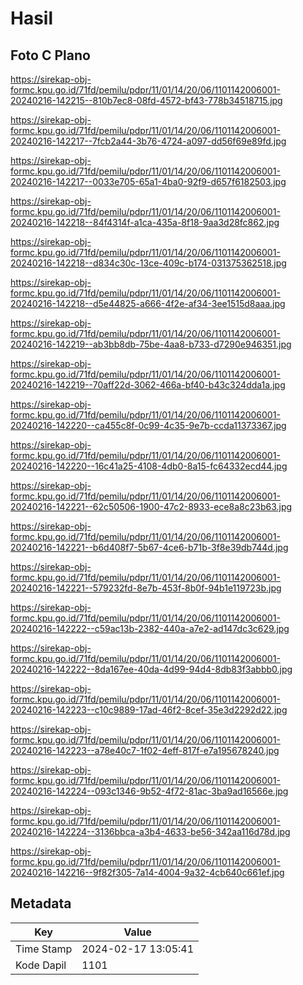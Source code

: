 # Hasil

## Foto C Plano

https://sirekap-obj-formc.kpu.go.id/71fd/pemilu/pdpr/11/01/14/20/06/1101142006001-20240216-142215--810b7ec8-08fd-4572-bf43-778b34518715.jpg

https://sirekap-obj-formc.kpu.go.id/71fd/pemilu/pdpr/11/01/14/20/06/1101142006001-20240216-142217--7fcb2a44-3b76-4724-a097-dd56f69e89fd.jpg

https://sirekap-obj-formc.kpu.go.id/71fd/pemilu/pdpr/11/01/14/20/06/1101142006001-20240216-142217--0033e705-65a1-4ba0-92f9-d657f6182503.jpg

https://sirekap-obj-formc.kpu.go.id/71fd/pemilu/pdpr/11/01/14/20/06/1101142006001-20240216-142218--84f4314f-a1ca-435a-8f18-9aa3d28fc862.jpg

https://sirekap-obj-formc.kpu.go.id/71fd/pemilu/pdpr/11/01/14/20/06/1101142006001-20240216-142218--d834c30c-13ce-409c-b174-031375362518.jpg

https://sirekap-obj-formc.kpu.go.id/71fd/pemilu/pdpr/11/01/14/20/06/1101142006001-20240216-142218--d5e44825-a666-4f2e-af34-3ee1515d8aaa.jpg

https://sirekap-obj-formc.kpu.go.id/71fd/pemilu/pdpr/11/01/14/20/06/1101142006001-20240216-142219--ab3bb8db-75be-4aa8-b733-d7290e946351.jpg

https://sirekap-obj-formc.kpu.go.id/71fd/pemilu/pdpr/11/01/14/20/06/1101142006001-20240216-142219--70aff22d-3062-466a-bf40-b43c324dda1a.jpg

https://sirekap-obj-formc.kpu.go.id/71fd/pemilu/pdpr/11/01/14/20/06/1101142006001-20240216-142220--ca455c8f-0c99-4c35-9e7b-ccda11373367.jpg

https://sirekap-obj-formc.kpu.go.id/71fd/pemilu/pdpr/11/01/14/20/06/1101142006001-20240216-142220--16c41a25-4108-4db0-8a15-fc64332ecd44.jpg

https://sirekap-obj-formc.kpu.go.id/71fd/pemilu/pdpr/11/01/14/20/06/1101142006001-20240216-142221--62c50506-1900-47c2-8933-ece8a8c23b63.jpg

https://sirekap-obj-formc.kpu.go.id/71fd/pemilu/pdpr/11/01/14/20/06/1101142006001-20240216-142221--b6d408f7-5b67-4ce6-b71b-3f8e39db744d.jpg

https://sirekap-obj-formc.kpu.go.id/71fd/pemilu/pdpr/11/01/14/20/06/1101142006001-20240216-142221--579232fd-8e7b-453f-8b0f-94b1e119723b.jpg

https://sirekap-obj-formc.kpu.go.id/71fd/pemilu/pdpr/11/01/14/20/06/1101142006001-20240216-142222--c59ac13b-2382-440a-a7e2-ad147dc3c629.jpg

https://sirekap-obj-formc.kpu.go.id/71fd/pemilu/pdpr/11/01/14/20/06/1101142006001-20240216-142222--8da167ee-40da-4d99-94d4-8db83f3abbb0.jpg

https://sirekap-obj-formc.kpu.go.id/71fd/pemilu/pdpr/11/01/14/20/06/1101142006001-20240216-142223--c10c9889-17ad-46f2-8cef-35e3d2292d22.jpg

https://sirekap-obj-formc.kpu.go.id/71fd/pemilu/pdpr/11/01/14/20/06/1101142006001-20240216-142223--a78e40c7-1f02-4eff-817f-e7a195678240.jpg

https://sirekap-obj-formc.kpu.go.id/71fd/pemilu/pdpr/11/01/14/20/06/1101142006001-20240216-142224--093c1346-9b52-4f72-81ac-3ba9ad16566e.jpg

https://sirekap-obj-formc.kpu.go.id/71fd/pemilu/pdpr/11/01/14/20/06/1101142006001-20240216-142224--3136bbca-a3b4-4633-be56-342aa116d78d.jpg

https://sirekap-obj-formc.kpu.go.id/71fd/pemilu/pdpr/11/01/14/20/06/1101142006001-20240216-142216--9f82f305-7a14-4004-9a32-4cb640c661ef.jpg


## Metadata

| Key        | Value               |
| ---------- | ------------------- |
| Time Stamp | 2024-02-17 13:05:41 |
| Kode Dapil | 1101                |



